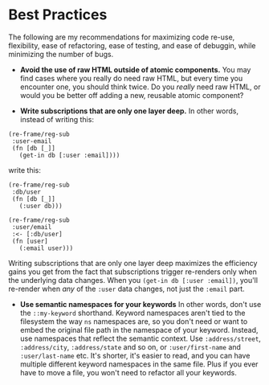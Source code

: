 # Best Practices

The following are my recommendations for maximizing code re-use, flexibility,
ease of refactoring, ease of testing, and ease of debuggin, while minimizing
the number of bugs.

* **Avoid the use of raw HTML outside of atomic components.** You may find cases
where you really do need raw HTML, but every time you encounter one, you should
think twice. Do you *really* need raw HTML, or would you be better off adding a
new, reusable atomic component?

* **Write subscriptions that are only one layer deep.** In other words, instead
of writing this:
```$clojure
(re-frame/reg-sub
 :user-email
 (fn [db [_]]
   (get-in db [:user :email])))
```
write this:
```$clojure
(re-frame/reg-sub
 :db/user
 (fn [db [_]]
   (:user db)))

(re-frame/reg-sub
 :user/email
 :<- [:db/user]
 (fn [user]
   (:email user)))
```
Writing subscriptions that are only one layer deep maximizes the efficiency
gains you get from the fact that subscriptions trigger re-renders only when
the underlying data changes. When you `(get-in db [:user :email])`, you'll
re-render when *any* of the `:user` data changes, not just the `:email` part.

* **Use semantic namespaces for your keywords** In other words, don't use
the `::my-keyword` shorthand. Keyword namespaces aren't tied to the filesystem
the way `ns` namespaces are, so you don't need or want to embed the original
file path in the namespace of your keyword. Instead, use namespaces that reflect
the semantic context. Use `:address/street`, `:address/city`, `:address/state`
and so on, or `:user/first-name` and `:user/last-name` etc. It's shorter, it's
easier to read, and you can have multiple different keyword namespaces in the same
file. Plus if you ever have to move a file, you won't need to refactor all your
keywords.


